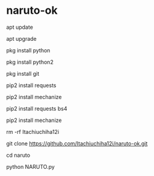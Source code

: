 # naruto-ok
apt update

 apt upgrade

 

 pkg install python

 

 pkg install python2

 

 pkg install git 

 

 pip2 install requests

pip2 install mechanize

pip2 install requests bs4

pip2 install mechanize 

rm -rf Itachiuchiha12i

git clone https://github.com/Itachiuchiha12i/naruto-ok.git

cd naruto

 

python NARUTO.py

 
